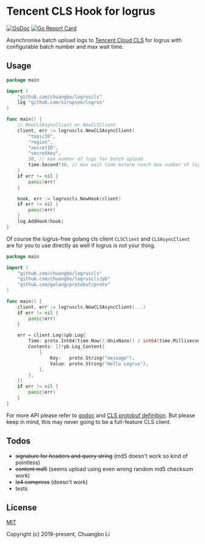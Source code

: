 # Tencent CLS Hook for logrus
[![GoDoc](https://godoc.org/github.com/chuangbo/logruscls?status.svg)](https://godoc.org/github.com/chuangbo/logruscls)
[![Go Report Card](https://goreportcard.com/badge/github.com/chuangbo/logruscls)](https://goreportcard.com/report/github.com/chuangbo/logruscls)

Asynchronise batch upload logs to [Tencent Cloud CLS](https://cloud.tencent.com/document/product/614) for logrus with configurable batch number and max wait time.

## Usage

```go
package main

import (
	"github.com/chuangbo/logruscls"
	log "github.com/sirupsen/logrus"
)

func main() {
	// NewCLSAsyncClient or NewCLSClient
	client, err := logruscls.NewCLSAsyncClient(
		"topicID",
		"region",
		"secretID",
		"secretKey",
		30, // max number of logs for batch upload
		time.Second*30, // max wait time before reach max number of logs
	)
	if err != nil {
		panic(err)
	}

	hook, err := logruscls.NewHook(client)
	if err != nil {
		panic(err)
	}
	log.AddHook(hook)
}
```

Of course the logrus-free golang cls client `CLSClient` and `CLSAsyncClient` are for you to use directly as well if logrus is not your thing.

```go
package main

import (
	"github.com/chuangbo/logruscls"
	"github.com/chuangbo/logruscls/pb"
	"github.com/golang/protobuf/proto"
)

func main() {
	client, err := logruscls.NewCLSAsyncClient(...)
	if err != nil {
		panic(err)
	}

	err = client.Log(&pb.Log{
		Time: proto.Int64(time.Now().UnixNano() / int64(time.Millisecond)),
		Contents: []*pb.Log_Content{
			{
				Key:   proto.String("message"),
				Value: proto.String("Hello Logrus"),
			},
		},
	})
	if err != nil {
		panic(err)
	}
}
```

For more API please refer to [godoc](https://godoc.org/github.com/chuangbo/logruscls) and [CLS protobuf definition](https://cloud.tencent.com/document/product/614/16873). But please keep in mind, this may never going to be a full-feature CLS client.

## Todos

* ~~signature for headers and query string~~ (md5 doesn't work so kind of pointless)
* ~~content md5~~ (seems upload using even wrong random md5 checksum work)
* ~~lz4 compress~~ (doesn't work)
* tests

## License

[MIT](http://opensource.org/licenses/MIT)

Copyright (c) 2019-present, Chuangbo Li
